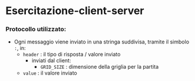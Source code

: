 # Esercitazione-client-server

### Protocollo utilizzato:
- Ogni messaggio viene inviato in una stringa suddivisa, tramite il simbolo `:`, in:
    - `header` : il tipo di risposta / valore inviato
        - inviati dal client:
            - `GRID_SIZE` : dimensione della griglia per la partita
    - `value` : il valore inviato
